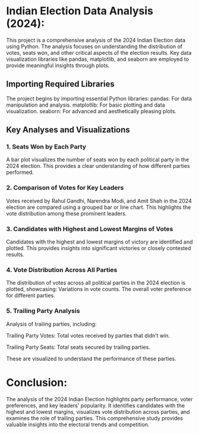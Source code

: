 # Indian Election Data Analysis (2024):

This project is a comprehensive analysis of the 2024 Indian Election data using Python. The analysis focuses on understanding the distribution of votes, seats won, and other critical aspects of the election results. Key data visualization libraries like pandas, matplotlib, and seaborn are employed to provide meaningful insights through plots.

## Importing Required Libraries

The project begins by importing essential Python libraries:
pandas: For data manipulation and analysis.
matplotlib: For basic plotting and data visualization.
seaborn: For advanced and aesthetically pleasing plots.

## Key Analyses and Visualizations

### 1. Seats Won by Each Party

A bar plot visualizes the number of seats won by each political party in the 2024 election.
This provides a clear understanding of how different parties performed.

### 2. Comparison of Votes for Key Leaders
Votes received by Rahul Gandhi, Narendra Modi, and Amit Shah in the 2024 election are compared using a grouped bar or line chart.
This highlights the vote distribution among these prominent leaders.

### 3. Candidates with Highest and Lowest Margins of Votes

Candidates with the highest and lowest margins of victory are identified and plotted.
This provides insights into significant victories or closely contested results.

### 4. Vote Distribution Across All Parties

The distribution of votes across all political parties in the 2024 election is plotted, showcasing:
Variations in vote counts.
The overall voter preference for different parties.

### 5. Trailing Party Analysis

Analysis of trailing parties, including:

Trailing Party Votes: Total votes received by parties that didn’t win.

Trailing Party Seats: Total seats secured by trailing parties.

These are visualized to understand the performance of these parties.

# Conclusion:

The analysis of the 2024 Indian Election highlights party performance, voter preferences, and key leaders' popularity. It identifies candidates with the highest and lowest margins, visualizes vote distribution across parties, and examines the role of trailing parties. This comprehensive study provides valuable insights into the electoral trends and competition.
